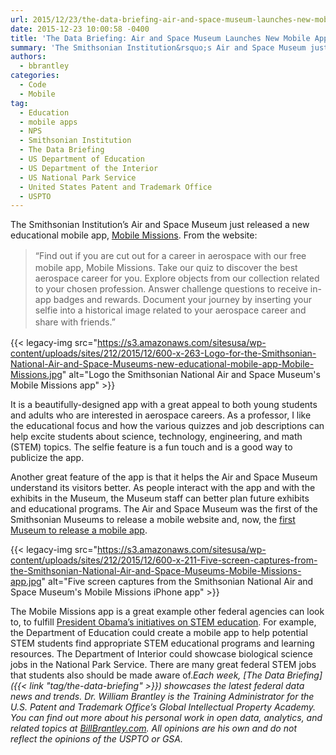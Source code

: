 ```yaml
---
url: 2015/12/23/the-data-briefing-air-and-space-museum-launches-new-mobile-app-into-the-frontier-of-stem-education.md
date: 2015-12-23 10:00:58 -0400
title: 'The Data Briefing: Air and Space Museum Launches New Mobile App into the Frontier of STEM Education'
summary: 'The Smithsonian Institution&rsquo;s Air and Space Museum just released a new educational mobile app, Mobile Missions. From the website: &ldquo;Find out if you are cut out for a career in aerospace with our free mobile app, Mobile Missions. Take our quiz to discover the best aerospace career for you. Explore objects from our collection related to'
authors:
  - bbrantley
categories:
  - Code
  - Mobile
tag:
  - Education
  - mobile apps
  - NPS
  - Smithsonian Institution
  - The Data Briefing
  - US Department of Education
  - US Department of the Interior
  - US National Park Service
  - United States Patent and Trademark Office
  - USPTO
---
```


The Smithsonian Institution’s Air and Space Museum just released a new educational mobile app, <a href="http://airandspace.si.edu/explore-and-learn/mobile-missions/index.cfm" target="_blank">Mobile Missions</a>. From the website:

> <span style="line-height: 1.5">“</span>Find out if you are cut out for a career in aerospace with our free mobile app, Mobile Missions. Take our quiz to discover the best aerospace career for you. Explore objects from our collection related to your chosen profession. Answer challenge questions to receive in-app badges and rewards. Document your journey by inserting your selfie into a historical image related to your aerospace career and share with friends.<span style="line-height: 1.5">”</span>

{{< legacy-img src="https://s3.amazonaws.com/sitesusa/wp-content/uploads/sites/212/2015/12/600-x-263-Logo-for-the-Smithsonian-National-Air-and-Space-Museums-new-educational-mobile-app-Mobile-Missions.jpg" alt="Logo the Smithsonian National Air and Space Museum's Mobile Missions app" >}}

It is a beautifully-designed app with a great appeal to both young students and adults who are interested in aerospace careers. As a professor, I like the educational focus and how the various quizzes and job descriptions can help excite students about science, technology, engineering, and math (STEM) topics. The selfie feature is a fun touch and is a good way to publicize the app.

Another great feature of the app is that it helps the Air and Space Museum understand its visitors better. As people interact with the app and with the exhibits in the Museum, the Museum staff can better plan future exhibits and educational programs. The Air and Space Museum was the first of the Smithsonian Museums to release a mobile website and, now, the [first Museum to release a mobile app](http://blog.nasm.si.edu/behind-the-scenes/mobile-missions/).

{{< legacy-img src="https://s3.amazonaws.com/sitesusa/wp-content/uploads/sites/212/2015/12/600-x-211-Five-screen-captures-from-the-Smithsonian-National-Air-and-Space-Museums-Mobile-Missions-app.jpg" alt="Five screen captures from the Smithsonian National Air and Space Museum's Mobile Missions iPhone app" >}}

The Mobile Missions app is a great example other federal agencies can look to, to fulfill <a href="https://www.whitehouse.gov/issues/education/reform" target="_blank">President Obama’s initiatives on STEM education</a>. For example, the Department of Education could create a mobile app to help potential STEM students find appropriate STEM educational programs and learning resources. The Department of Interior could showcase biological science jobs in the National Park Service. There are many great federal STEM jobs that students also should be made aware of._Each week, [The Data Briefing]({{< link "tag/the-data-briefing" >}}) showcases the latest federal data news and trends._
_Dr. William Brantley is the Training Administrator for the U.S. Patent and Trademark Office’s Global Intellectual Property Academy. You can find out more about his personal work in open data, analytics, and related topics at <a href="http://billbrantley.com" target="_blank">BillBrantley.com</a>. All opinions are his own and do not reflect the opinions of the USPTO or GSA._